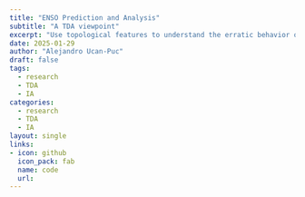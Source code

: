 ```yaml
---
title: "ENSO Prediction and Analysis"
subtitle: "A TDA viewpoint"
excerpt: "Use topological features to understand the erratic behavior of the ENSO phenomena."
date: 2025-01-29
author: "Alejandro Ucan-Puc"
draft: false
tags:
  - research
  - TDA
  - IA
categories:
  - research
  - TDA
  - IA
layout: single
links:
- icon: github
  icon_pack: fab
  name: code
  url: 
---
```


